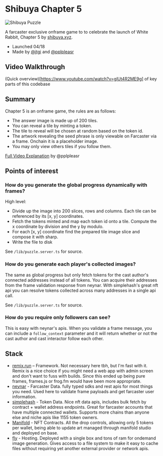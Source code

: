 # Shibuya Chapter 5

![Shibuya Puzzle](https://wowow.shibuya.xyz/images/progress.jpg)

A farcaster exclusive onframe game to to celebrate the launch of White Rabbit, Chapter 5 by [shibuya.xyz](https://shibuya.xyz).

- Launched 04/18
- Made by [@jtgi](https://warpcast.com/jtgi) and [@pplpleasr](https:/warpcast.com/pplpleasr)

## Video Walkthrough
(Quick overview)[https://www.youtube.com/watch?v=glUt4R2ME9g] of key parts of this codebase

## Summary

Chapter 5 is an onframe game, the rules are as follows:

- The answer image is made up of 200 tiles.
- You can reveal a tile by minting a token.
- The tile to reveal will be chosen at random based on the token id.
- The artwork revealing the seed phrase is only viewable on Farcaster via a frame. Onchain it is a placeholder image.
- You may only view others tiles if you follow them.

[Full Video Explanation](https://warpcast.com/pplpleasr/0xe2dbb4f1) by @pplpleasr

## Points of interest

### How do you generate the global progress dynamically with frames?

High level:

- Divide up the image into 200 slices, rows and columns. Each tile can be referenced by its [x, y] coordinates.
- Fetch the tokens minted and map each token id onto a tile. Compute the x coordinate by division and the y by modulo.
- For each [x, y] coordinate find the prepared tile image slice and compose it with sharp.
- Write the file to disk

See `/lib/puzzle.server.ts` for source.

### How do you generate each player's collected images?

The same as global progress but only fetch tokens for the cast author's connected addresses instead of all tokens. You can acquire their addresses from the frame validation response from neynar. With simplehash's great nft api you can resolve tokens collected across many addresses in a single api call.

See `/lib/puzzle.server.ts` for source.

### How do you require only followers can see?

This is easy with neynar's apis. When you validate a frame message, you can include a `follow_context` parameter and it will return whether or not the cast author and cast interactor follow each other.

## Stack

- [remix.run](https://remix.run) – Framework. Not necessary here tbh, but I'm fast with it. Remix is a nice choice if you might need a web app with admin screen and don't want to fuss with builds. Since this ended up being pure frames, frames.js or frog.fm would have been more appropriate.
- [neynar](https://neynar.com) - Farcaster Data. fully typed sdks and rest apis for most things you need. Used here to validate frame payloads and get farcaster user information.
- [simplehash](https://simplehash.com) - Token Data. Nice nft data apis, includes bulk fetch by contract + wallet address endpoints. Great for farcaster accounts that have multiple connected wallets. Supports more chains than anyone else and niche apis like 1155 token owners.
- [Manifold](https://studio.manifold.xyz) - NFT Contracts. All the drop controls, allowing only 5 tokens per wallet, being able to update art managed through manifold studio and deployed on base.
- [fly](https://fly.io) - Hosting. Deployed with a single box and tons of ram for ondemand image generation. Gives access to a file system to make it easy to cache files without requiring yet another external provider or network apis.
